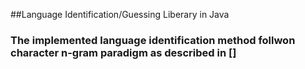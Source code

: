 ##Language Identification/Guessing Liberary in Java

### The implemented language identification method follwon character n-gram paradigm as described in []
